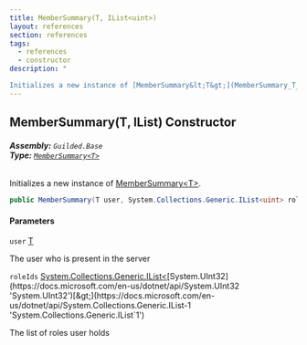 ```yaml
---
title: MemberSummary(T, IList<uint>)
layout: references
section: references
tags:
  - references
  - constructor
description: "

Initializes a new instance of [MemberSummary&lt;T&gt;](MemberSummary_T_.md 'Guilded.Base.Servers.MemberSummary<T>')."
---
```


## MemberSummary(T, IList<uint>) Constructor
###### **Assembly:** `Guilded.Base`<br/>**Type:** [`MemberSummary<T>`](MemberSummary_T_.md 'Guilded.Base.Servers.MemberSummary<T>')

Initializes a new instance of [MemberSummary&lt;T&gt;](MemberSummary_T_.md 'Guilded.Base.Servers.MemberSummary<T>').

```csharp
public MemberSummary(T user, System.Collections.Generic.IList<uint> roleIds);
```
#### Parameters

<a name='Guilded.Base.Servers.MemberSummary_T_.MemberSummary(T,System.Collections.Generic.IList_uint_).user'></a>

`user` [T](MemberSummary_T_.md#Guilded.Base.Servers.MemberSummary_T_.T 'Guilded.Base.Servers.MemberSummary<T>.T')

The user who is present in the server

<a name='Guilded.Base.Servers.MemberSummary_T_.MemberSummary(T,System.Collections.Generic.IList_uint_).roleIds'></a>

`roleIds` [System.Collections.Generic.IList&lt;](https://docs.microsoft.com/en-us/dotnet/api/System.Collections.Generic.IList-1 'System.Collections.Generic.IList`1')[System.UInt32](https://docs.microsoft.com/en-us/dotnet/api/System.UInt32 'System.UInt32')[&gt;](https://docs.microsoft.com/en-us/dotnet/api/System.Collections.Generic.IList-1 'System.Collections.Generic.IList`1')

The list of roles user holds